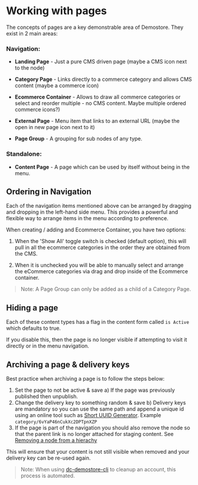 # Working with pages

The concepts of pages are a key demonstrable area of Demostore. They exist in 2 main areas:

### Navigation:

-   **Landing Page** - Just a pure CMS driven page (maybe a CMS icon next to the node)

-   **Category Page** - Links directly to a commerce category and allows CMS content (maybe a commerce icon)

-   **Ecommerce Container** - Allows to draw all commerce categories or select and reorder multiple - no CMS content. Maybe multiple ordered commerce icons?)

-   **External Page** - Menu item that links to an external URL (maybe the open in new page icon next to it)

-   **Page Group** - A grouping for sub nodes of any type.

### Standalone:

-   **Content Page** - A page which can be used by itself without being in the menu.

## Ordering in Navigation

Each of the navigation items mentioned above can be arranged by dragging and dropping in the left-hand side menu. This provides a powerful and flexible way to arrange items in the menu according to preference.

When creating / adding and Ecommerce Container, you have two options:

1. When the 'Show All' toggle switch is checked (default option), this will pull in all the ecommerce categories in the order they are obtained from the CMS.

2. When it is unchecked you will be able to manually select and arrange the eCommerce categories via drag and drop inside of the Ecommerce container.

> Note: A Page Group can only be added as a child of a Category Page.

## Hiding a page

Each of these content types has a flag in the content form called `is Active` which defaults to true.

If you disable this, then the page is no longer visible if attempting to visit it directly or in the menu navigation.

## Archiving a page & delivery keys

Best practice when archiving a page is to follow the steps below:

1. Set the page to not be active & save
   a) If the page was previously published then unpublish.
2. Change the delivery key to something random & save
   b) Delivery keys are mandatory so you can use the same path and append a unique id using an online tool such as [Short UUID Generator](https://generateuuid.online/short-uuid). Example `category/6vYaP46nCukXc2DPTpnXZP`
3. If the page is part of the navigation you should also remove the node so that the parent link is no longer attached for staging content. See [Removing a node from a hierachy](https://amplience.com/developers/docs/dev-tools/guides-tutorials/hierarchies/#removing-a-node-from-a-hierarchy)

This will ensure that your content is not still visible when removed and your delivery key can be re-used again.

> Note: When using [dc-demostore-cli](https://github.com/amplience/dc-demostore-cli) to cleanup an account, this process is automated.
